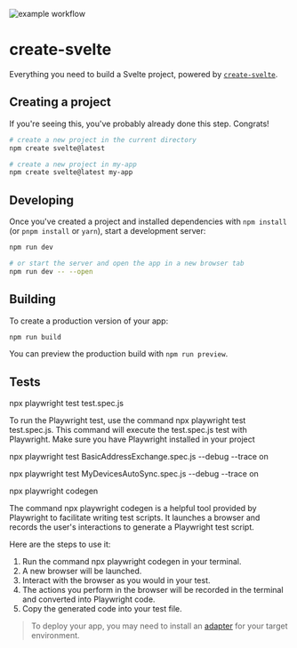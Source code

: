 ![example workflow](https://github.com/davidreband/deContact/actions/workflows/playwright.yml/badge.svg)

# create-svelte

Everything you need to build a Svelte project, powered by [`create-svelte`](https://github.com/sveltejs/kit/tree/main/packages/create-svelte).

## Creating a project

If you're seeing this, you've probably already done this step. Congrats!

```bash
# create a new project in the current directory
npm create svelte@latest

# create a new project in my-app
npm create svelte@latest my-app
```

## Developing

Once you've created a project and installed dependencies with `npm install` (or `pnpm install` or `yarn`), start a development server:

```bash
npm run dev

# or start the server and open the app in a new browser tab
npm run dev -- --open
```

## Building

To create a production version of your app:

```bash
npm run build
```

You can preview the production build with `npm run preview`.


## Tests

npx playwright test test.spec.js

To run the Playwright test, use the command npx playwright test test.spec.js. This command will execute the test.spec.js test with Playwright. Make sure you have Playwright installed in your project 

npx playwright test BasicAddressExchange.spec.js --debug --trace on 

npx playwright test MyDevicesAutoSync.spec.js --debug  --trace on 

npx playwright codegen

The command npx playwright codegen is a helpful tool provided by Playwright to facilitate writing test scripts. It launches a browser and records the user's interactions to generate a Playwright test script.

Here are the steps to use it:

1. Run the command npx playwright codegen in your terminal.
2. A new browser will be launched.
3. Interact with the browser as you would in your test.
4. The actions you perform in the browser will be recorded in the terminal and converted into Playwright code.
5. Copy the generated code into your test file.

> To deploy your app, you may need to install an [adapter](https://kit.svelte.dev/docs/adapters) for your target environment.
